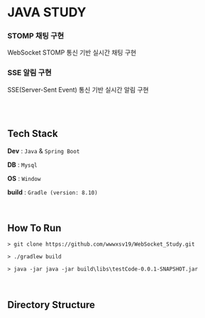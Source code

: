 # JAVA STUDY 

### STOMP 채팅 구현
WebSocket STOMP 통신 기반 실시간 채팅 구현 <br> 

### SSE 알림 구현
SSE(Server-Sent Event) 통신 기반 실시간 알림 구현 <br> <br>

<br> 

## Tech Stack
**Dev** : ```Java``` & ```Spring Boot``` <br>

**DB** : ```Mysql``` <br>

**OS** : ```Window``` <br>

**build** : ```Gradle (version: 8.10)```

<br>

## How To Run
```shell
> git clone https://github.com/wwwxsv19/WebSocket_Study.git
```
```shell
> ./gradlew build
```
```shell
> java -jar java -jar build\libs\testCode-0.0.1-SNAPSHOT.jar
```

<br>

## Directory Structure
